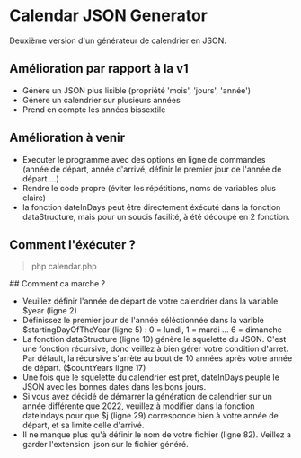 # Calendar JSON Generator

Deuxième version d'un générateur de calendrier en JSON.

## Amélioration par rapport à la v1

- Génère un JSON plus lisible (propriété 'mois', 'jours', 'année')
- Génère un calendrier sur plusieurs années
- Prend en compte les années bissextile

## Amélioration à venir

- Executer le programme avec des options en ligne de commandes (année de départ, année d'arrivé, définir le premier jour de l'année de départ ...)
- Rendre le code propre (éviter les répétitions, noms de variables plus claire)
- la fonction dateInDays peut être directement éxécuté dans la fonction dataStructure, mais pour un soucis facilité, à été découpé en 2 fonction.

## Comment l'éxécuter ?

> php calendar.php

## Comment ca marche ?

- Veuillez définir l'année de départ de votre calendrier dans la variable $year (ligne 2)
- Définissez le premier jour de l'année séléctionnée dans la varible $startingDayOfTheYear (ligne 5) : 0 = lundi, 1 = mardi ... 6 = dimanche
- La fonction dataStructure (ligne 10) génère le squelette du JSON. C'est une fonction récursive, donc veillez à bien gérer votre condition d'arret. Par défault, la récursive s'arrète au bout de 10 années après votre année de départ. ($countYears ligne 17)
- Une fois que le squelette du calendrier est pret, dateInDays peuple le JSON avec les bonnes dates dans les bons jours.
- Si vous avez décidé de démarrer la génération de calendrier sur un année différente que 2022, veuillez à modifier dans la fonction dateIndays pour que $j (ligne 29) corresponde bien à votre année de départ, et sa limite celle d'arrivé.
- Il ne manque plus qu'à définir le nom de votre fichier (ligne 82). Veillez a garder l'extension .json sur le fichier généré.